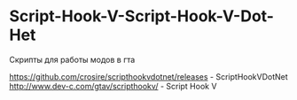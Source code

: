 # Script-Hook-V-Script-Hook-V-Dot-Het
Скрипты для работы модов в гта 

https://github.com/crosire/scripthookvdotnet/releases - ScriptHookVDotNet
http://www.dev-c.com/gtav/scripthookv/ - Script Hook V
